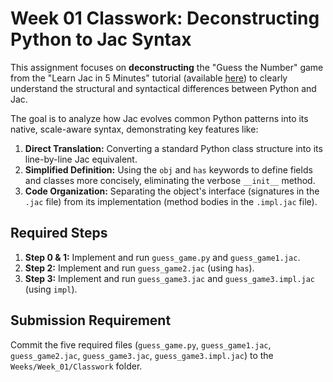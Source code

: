 # Week 01 Classwork: Deconstructing Python to Jac Syntax

This assignment focuses on **deconstructing** the "Guess the Number" game from the "Learn Jac in 5 Minutes" tutorial (available [here](https://www.jac-lang.org/learn/jac_in_a_flash/#step-6-ai-enhanced-gameplay-with-byllm)) to clearly understand the structural and syntactical differences between Python and Jac.

The goal is to analyze how Jac evolves common Python patterns into its native, scale-aware syntax, demonstrating key features like:
1. **Direct Translation:** Converting a standard Python class structure into its line-by-line Jac equivalent.
2. **Simplified Definition:** Using the $\texttt{obj}$ and $\texttt{has}$ keywords to define fields and classes more concisely, eliminating the verbose $\texttt{\_\_init\_\_}$ method.
3. **Code Organization:** Separating the object's interface (signatures in the $\texttt{.jac}$ file) from its implementation (method bodies in the $\texttt{.impl.jac}$ file).

## Required Steps

1. **Step 0 & 1:** Implement and run $\texttt{guess\_game.py}$ and $\texttt{guess\_game1.jac}$.
2. **Step 2:** Implement and run $\texttt{guess\_game2.jac}$ (using $\texttt{has}$).
3. **Step 3:** Implement and run $\texttt{guess\_game3.jac}$ and $\texttt{guess\_game3.impl.jac}$ (using $\texttt{impl}$).

## Submission Requirement

Commit the five required files ($\texttt{guess\_game.py}$, $\texttt{guess\_game1.jac}$, $\texttt{guess\_game2.jac}$, $\texttt{guess\_game3.jac}$, $\texttt{guess\_game3.impl.jac}$) to the $\texttt{Weeks/Week\_01/Classwork}$ folder.
```